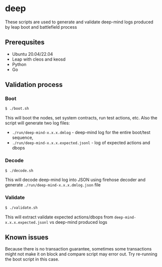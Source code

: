 # deep

These scripts are used to generate and validate deep-mind logs produced by leap boot and battlefield process

## Prerequsites
* Ubuntu 20.04/22.04
* Leap with cleos and keosd
* Python   
* Go 

## Validation process
### Boot
```bash
$ ./boot.sh
```
This will boot the nodes, set system contracts, run test actions, etc. Also the script will generate two log files:

* `./run/deep-mind-x.x.x.dmlog` - deep-mind log for the entire boot/test sequence,
* `./run/deep-mind-x.x.x.expected.jsonl` - log of expected actions and dbops

### Decode
```bash
$ ./decode.sh
```
This will decode deep-mind log into JSON using firehose decoder and generate `./run/deep-mind-x.x.x.dmlog.json` file

### Validate
```bash
$ ./validate.sh
```
This will extract validate expected actions/dbops from `deep-mind-x.x.x.expected.jsonl` vs deep-mind produced logs


## Known issues
Because there is no transaction guarantee, sometimes some transactions might not make it on block and compare script may error out. Try re-running the boot script in this case.